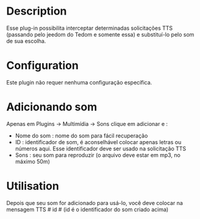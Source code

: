 # Description

Esse plug-in possibilita interceptar determinadas solicitações TTS (passando pelo jeedom do Tedom e somente essa) e substituí-lo pelo som de sua escolha.

# Configuration

Este plugin não requer nenhuma configuração específica.

# Adicionando som

Apenas em Plugins -> Multimídia -> Sons clique em adicionar e :

- Nome do som : nome do som para fácil recuperação
- ID : identificador de som, é aconselhável colocar apenas letras ou números aqui. Esse identificador deve ser usado na solicitação TTS
- Sons : seu som para reproduzir (o arquivo deve estar em mp3, no máximo 50m)

# Utilisation

Depois que seu som for adicionado para usá-lo, você deve colocar na mensagem TTS # id # (id é o identificador do som criado acima)
